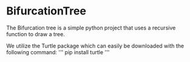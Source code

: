 # BifurcationTree

The Bifurcation tree is a simple python project that uses a recursive function to draw a tree.

We utilize the Turtle package which can easily be downloaded with the following command:
'''
pip install turtle
'''
